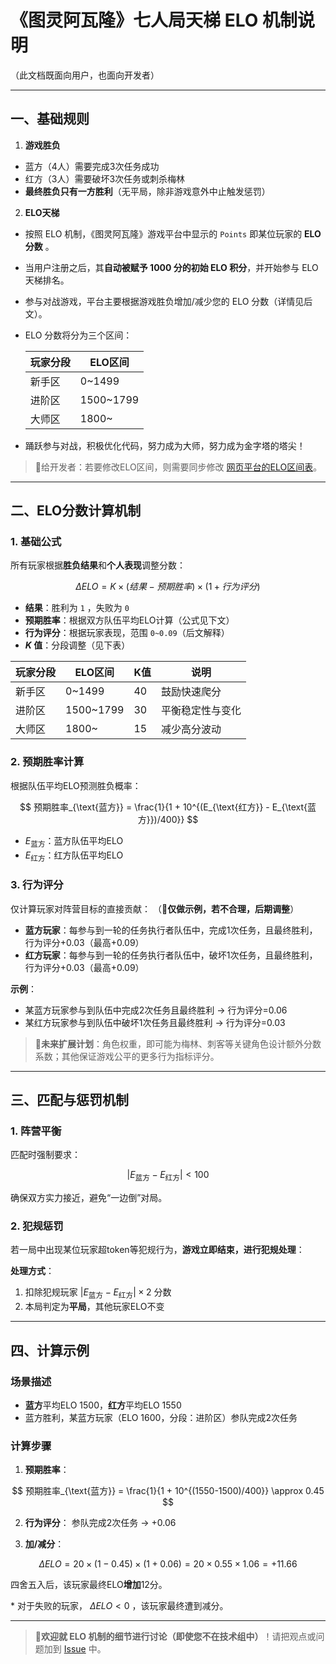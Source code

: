 # 《图灵阿瓦隆》七人局天梯 ELO 机制说明

（此文档既面向用户，也面向开发者）

---

## **一、基础规则**

1. **游戏胜负**

  - 蓝方（4人）需要完成3次任务成功
  - 红方（3人）需要破坏3次任务或刺杀梅林
  - **最终胜负只有一方胜利**（无平局，除非游戏意外中止触发惩罚）

2. **ELO天梯**

  - 按照 ELO 机制，《图灵阿瓦隆》游戏平台中显示的 `Points` 即某位玩家的 **ELO 分数** 。
  - 当用户注册之后，其**自动被赋予 1000 分的初始 ELO 积分**，并开始参与 ELO 天梯排名。
  - 参与对战游戏，平台主要根据游戏胜负增加/减少您的 ELO 分数（详情见后文）。
  - ELO 分数将分为三个区间：

    | 玩家分段    | ELO区间       |
    |-------------|---------------|
    | 新手区      | 0~1499        |
    | 进阶区      | 1500~1799     |
    | 大师区      | 1800~         |

  - 踊跃参与对战，积极优化代码，努力成为大师，努力成为金字塔的塔尖！

> 🚧给开发者：若要修改ELO区间，则需要同步修改 [网页平台的ELO区间表](#)。

---

## **二、ELO分数计算机制**

### 1. **基础公式**

所有玩家根据**胜负结果**和**个人表现**调整分数：

$$
\Delta ELO = K \times (结果 - 预期胜率) \times (1 + 行为评分)
$$

- **结果**：胜利为 `1` ，失败为 `0`
- **预期胜率**：根据双方队伍平均ELO计算（公式见下文）
- **行为评分**：根据玩家表现，范围 `0~0.09`（后文解释）
- ***K* 值**：分段调整（见下表）

| 玩家分段    | ELO区间       | K值  | 说明               |
|-------------|---------------|------|--------------------|
| 新手区      | 0~1499        | 40   | 鼓励快速爬分       |
| 进阶区      | 1500~1799     | 30   | 平衡稳定性与变化   |
| 大师区      | 1800~         | 15   | 减少高分波动       |

### 2. **预期胜率计算**

根据队伍平均ELO预测胜负概率：

$$
预期胜率_{\text{蓝方}} = \frac{1}{1 + 10^{(E_{\text{红方}} - E_{\text{蓝方}})/400}}
$$

- $E_{\text{蓝方}}$：蓝方队伍平均ELO
- $E_{\text{红方}}$：红方队伍平均ELO

### 3. **行为评分**

仅计算玩家对阵营目标的直接贡献： （**🚧仅做示例，若不合理，后期调整**）

  - **蓝方玩家**：每参与到一轮的任务执行者队伍中，完成1次任务，且最终胜利，行为评分+0.03（最高+0.09）
  - **红方玩家**：每参与到一轮的任务执行者队伍中，破坏1次任务，且最终胜利，行为评分+0.03（最高+0.09）

**示例**：
  - 某蓝方玩家参与到队伍中完成2次任务且最终胜利 → 行为评分=0.06
  - 某红方玩家参与到队伍中破坏1次任务且最终胜利 → 行为评分=0.03

> **🚧未来扩展计划**：角色权重，即可能为梅林、刺客等关键角色设计额外分数系数；其他保证游戏公平的更多行为指标评分。

---

## **三、匹配与惩罚机制**

### 1. **阵营平衡**

匹配时强制要求：

$$
|E_{\text{蓝方}} - E_{\text{红方}}| < 100
$$

确保双方实力接近，避免“一边倒”对局。

### 2. **犯规惩罚**

若一局中出现某位玩家超token等犯规行为，**游戏立即结束，进行犯规处理**：

**处理方式**：  

1. 扣除犯规玩家 $|E_{\text{蓝方}} - E_{\text{红方}}| \times 2$ 分数
2. 本局判定为**平局**，其他玩家ELO不变

---

## **四、计算示例**

### 场景描述

- **蓝方**平均ELO 1500，**红方**平均ELO 1550
- 蓝方胜利，某蓝方玩家（ELO 1600，分段：进阶区）参队完成2次任务

### 计算步骤

1. **预期胜率**：

  $$
  预期胜率_{\text{蓝方}} = \frac{1}{1 + 10^{(1550-1500)/400}} \approx 0.45
  $$

2. **行为评分**：
  参队完成2次任务 → +0.06

3. **加/减分**：

  $$
  \Delta ELO = 20 \times (1 - 0.45) \times (1 + 0.06) = 20 \times 0.55 \times 1.06 = +11.66
  $$

  四舍五入后，该玩家最终ELO**增加**12分。

  \* 对于失败的玩家， $\Delta ELO < 0$ ，该玩家最终遭到减分。

---

> **📢欢迎就 ELO 机制的细节进行讨论（即使您不在技术组中）**！请把观点或问题加到 [Issue](https://github.com/pkulab409/pkudsa.avalon/issues/10) 中。
